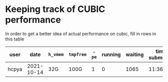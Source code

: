 # Keeping track of CUBIC performance

In order to get a better idea of actual performance on cubic, fill in
rows in this table


| user | date | `h_vmem` | `tmpfree` | `-pe` | running | waiting | time submitted |
| ---- | ---- | -------- | --------- | ----- | ------- | ------- | ------- |
| hcpya | 2021-10-14 | 32G | 100G | 1 | 0 | 1065 | 11:36:23

